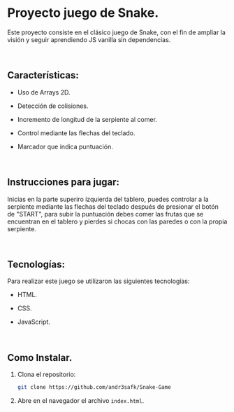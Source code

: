 # Proyecto juego de Snake.


Este proyecto consiste en el clásico juego de Snake, con el fin de ampliar la visión y seguir aprendiendo JS vanilla sin dependencias.

<br>


## Características:

- Uso de Arrays 2D.

- Detección de colisiones.

- Incremento de longitud de la serpiente al comer.

- Control mediante las flechas del teclado.

- Marcador que indica puntuación.

<br>


## Instrucciones para jugar:

Inicias en la parte superiro izquierda del tablero, puedes controlar a la serpiente mediante las flechas del teclado después de presionar el botón de "START", para subir la puntuación debes comer las frutas que se encuentran en el tablero y pierdes si chocas con las paredes o con la propia serpiente.

<br>



## Tecnologías:

Para realizar este juego se utilizaron las siguientes tecnologías:

- HTML.

- CSS.

- JavaScript.

<br>


## Como Instalar.

1. Clona el repositorio:

   ```bash
   git clone https://github.com/andr3safk/Snake-Game

2. Abre en el navegador el archivo `index.html`.
